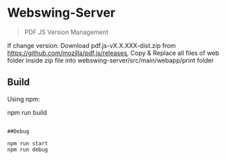 # Webswing-Server

> PDF JS Version Management

If change version: Download pdf.js-vX.X.XXX-dist.zip from https://github.com/mozilla/pdf.js/releases, Copy & Replace all files of web folder inside zip file into webswing-server/src/main/webapp/print folder

## Build

Using npm:

npm run build
```

##Debug

npm run start
npm run debug
```